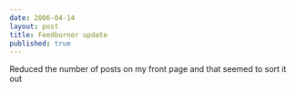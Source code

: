 ```yaml
---
date: 2006-04-14
layout: post
title: Feedburner update
published: true
---
```

Reduced the number of posts on my front page and that seemed to sort it out<img class="posterous_download_image" src="https://blogger.googleusercontent.com/tracker/8109338-114502837353342410?l=www.kinlan.co.uk%2Findex.html" height="1" alt="" width="1" />

